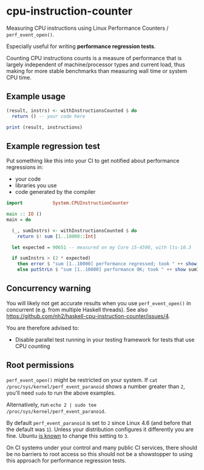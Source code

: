 # cpu-instruction-counter

Measuring CPU instructions using Linux Performance Counters / `perf_event_open()`.

Especially useful for writing **performance regression tests**.

Counting CPU instructions counts is a measure of performance that is largely independent of machine/processor types and current load, thus making for more stable benchmarks than measuring wall time or system CPU time.

## Example usage

```haskell
(result, instrs) <- withInstructionsCounted $ do
  return () -- your code here

print (result, instructions)
```

## Example regression test

Put something like this into your CI to get notified about performance regressions in:

* your code
* libraries you use
* code generated by the compiler

```haskell
import           System.CPUInstructionCounter

main :: IO ()
main = do

  (_, sumInstrs) <- withInstructionsCounted $ do
    return $! sum [1..10000::Int]

  let expected = 90651 -- measured on my Core i5-4590, with lts-10.3

  if sumInstrs > (2 * expected)
    then error $ "sum [1..10000] performance regressed; took " ++ show sumInstrs ++ " instructions"
    else putStrLn $ "sum [1..10000] performance OK; took " ++ show sumInstrs ++ " instructions"
```


## Concurrency warning

You will likely not get accurate results when you use `perf_event_open()` in concurrent (e.g. from multiple Haskell threads). See also https://github.com/nh2/haskell-cpu-instruction-counter/issues/4.

You are therefore advised to:

* Disable parallel test running in your testing framework for tests that use CPU counting


## Root permissions

`perf_event_open()` might be restricted on your system. If `cat /proc/sys/kernel/perf_event_paranoid` shows a number greater than `2`, you'll need `sudo` to run the above examples.

Alternatively, run `echo 2 | sudo tee /proc/sys/kernel/perf_event_paranoid`.

By default `perf_event_paranoid` is set to `2` since Linux 4.6 (and before that the default was `1`). Unless your distribution configures it differently you are fine. Ubuntu [is known](https://bugs.launchpad.net/ubuntu/+source/linux/+bug/1612790) to change this setting to `3`.

On CI systems under your control and many public CI services, there should be no barriers to root access so this should not be a showstopper to using this approach for performance regression tests.
